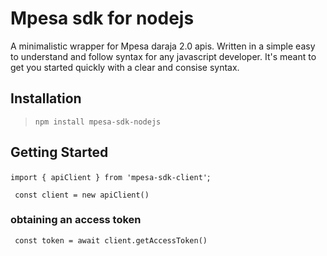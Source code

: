 # Mpesa sdk for nodejs
A minimalistic wrapper for Mpesa daraja 2.0 apis. Written in a simple easy to understand and follow syntax for any javascript developer.
It's meant to get you started quickly with a clear and consise syntax.

## Installation
> ```npm install mpesa-sdk-nodejs```

## Getting Started
```import { apiClient } from 'mpesa-sdk-client'```;

``` const client = new apiClient()```

### obtaining an access token
``` const token = await client.getAccessToken()```

